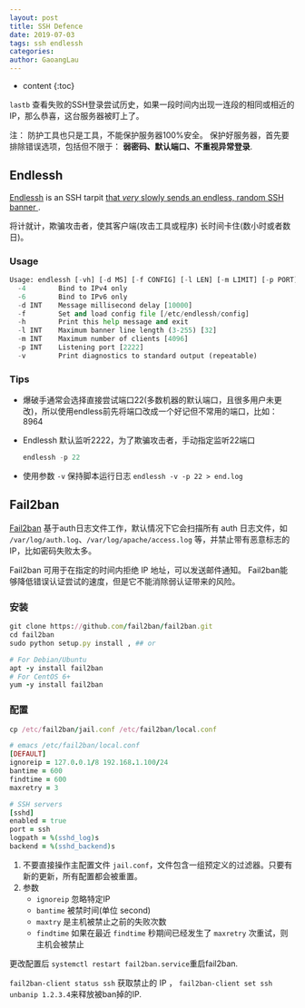 ```yaml
---
layout: post
title: SSH Defence
date: 2019-07-03
tags: ssh endlessh
categories: 
author: GaoangLau
---
```

* content
{:toc}



`lastb`  查看失败的SSH登录尝试历史，如果一段时间内出现一连段的相同或相近的IP，那么恭喜，这台服务器被盯上了。




注： 防护工具也只是工具，不能保护服务器100%安全。 保护好服务器，首先要排除错误选项，包括但不限于： **弱密码、默认端口、不重视异常登录**.

## Endlessh

[Endlessh](https://github.com/skeeto/endlessh) is an SSH tarpit [that *very* slowly sends an endless, random SSH banner ](https://nullprogram.com/blog/2019/03/22/).

将计就计，欺骗攻击者，使其客户端(攻击工具或程序) 长时间卡住(数小时或者数日)。

### Usage

```python
Usage: endlessh [-vh] [-d MS] [-f CONFIG] [-l LEN] [-m LIMIT] [-p PORT]
  -4        Bind to IPv4 only
  -6        Bind to IPv6 only
  -d INT    Message millisecond delay [10000]
  -f        Set and load config file [/etc/endlessh/config]
  -h        Print this help message and exit
  -l INT    Maximum banner line length (3-255) [32]
  -m INT    Maximum number of clients [4096]
  -p INT    Listening port [2222]
  -v        Print diagnostics to standard output (repeatable)
```

### Tips

* 爆破手通常会选择直接尝试端口22(多数机器的默认端口，且很多用户未更改)，所以使用endless前先将端口改成一个好记但不常用的端口，比如：8964

* Endlessh 默认监听2222，为了欺骗攻击者，手动指定监听22端口 

  ```python
  endlessh -p 22
  ```

* 使用参数 `-v` 保持脚本运行日志 `endlessh -v -p 22 > end.log`



## Fail2ban

[Fail2ban](https://github.com/fail2ban/fail2ban) 基于auth日志文件工作，默认情况下它会扫描所有 auth 日志文件，如 `/var/log/auth.log`、`/var/log/apache/access.log` 等，并禁止带有恶意标志的IP，比如密码失败太多。

Fail2ban 可用于在指定的时间内拒绝 IP 地址，可以发送邮件通知。 Fail2ban能够降低错误认证尝试的速度，但是它不能消除弱认证带来的风险。 

### 安装

```ruby
git clone https://github.com/fail2ban/fail2ban.git
cd fail2ban
sudo python setup.py install , ## or 

# For Debian/Ubuntu
apt -y install fail2ban
# For CentOS 6+
yum -y install fail2ban
```



### 配置

```ruby
cp /etc/fail2ban/jail.conf /etc/fail2ban/local.conf

# emacs /etc/fail2ban/local.conf
[DEFAULT]
ignoreip = 127.0.0.1/8 192.168.1.100/24
bantime = 600
findtime = 600
maxretry = 3

# SSH servers
[sshd]
enabled = true
port = ssh
logpath = %(sshd_log)s
backend = %(sshd_backend)s
```



1. 不要直接操作主配置文件 ```jail.conf```，文件包含一组预定义的过滤器。只要有新的更新，所有配置都会被重置。
2. 参数 
   * `ignoreip` 忽略特定IP 
   * `bantime` 被禁时间(单位 second)
   * `maxtry` 是主机被禁止之前的失败次数
   * `findtime` 如果在最近 `findtime` 秒期间已经发生了 `maxretry` 次重试，则主机会被禁止 

更改配置后 `systemctl restart fail2ban.service`重启fail2ban. 

`fail2ban-client status ssh`  获取禁止的 IP ， `fail2ban-client set ssh unbanip 1.2.3.4`来释放被ban掉的IP.


